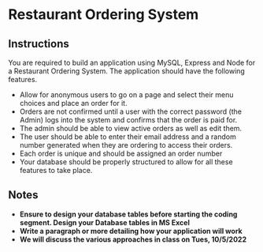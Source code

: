 # Restaurant Ordering System

## Instructions

You are required to build an application using MySQL, Express and Node for a Restaurant Ordering System. The application should have the following features.

-   Allow for anonymous users to go on a page and select their menu choices and place an order for it.
-   Orders are not confirmed until a user with the correct password (the Admin) logs into the system and confirms that the order is paid for.
-   The admin should be able to view active orders as well as edit them.
-   The user should be able to enter their email address and a random number generated when they are ordering to access their orders.
-   Each order is unique and should be assigned an order number
-   Your database should be properly structured to allow for all these features to take place.

## Notes

-   **Ensure to design your database tables before starting the coding segment. Design your Database tables in MS Excel**
-   **Write a paragraph or more detailing how your application will work**
-   **We will discuss the various approaches in class on Tues, 10/5/2022**
